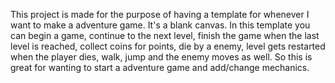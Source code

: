 This project is made for the purpose of having a template for whenever I want to make a adventure game. It's a blank canvas. In this template you can begin a game, continue to
the next level, finish the game when the last level is reached, collect coins for points, die by a enemy, level gets restarted when the player dies, walk, jump and the enemy
moves as well. So this is great for wanting to start a adventure game and add/change mechanics.
